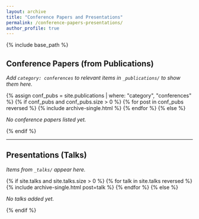 ```yaml
---
layout: archive
title: "Conference Papers and Presentations"
permalink: /conference-papers-presentations/
author_profile: true
---
```


{% include base_path %}

## Conference Papers (from Publications)
_Add `category: conferences` to relevant items in `_publications/` to show them here._

{% assign conf_pubs = site.publications | where: "category", "conferences" %}
{% if conf_pubs and conf_pubs.size > 0 %}
  {% for post in conf_pubs reversed %}
    {% include archive-single.html %}
  {% endfor %}
{% else %}
<p><em>No conference papers listed yet.</em></p>
{% endif %}

---

## Presentations (Talks)
_Items from `_talks/` appear here._

{% if site.talks and site.talks.size > 0 %}
  {% for talk in site.talks reversed %}
    {% include archive-single.html post=talk %}
  {% endfor %}
{% else %}
<p><em>No talks added yet.</em></p>
{% endif %}
